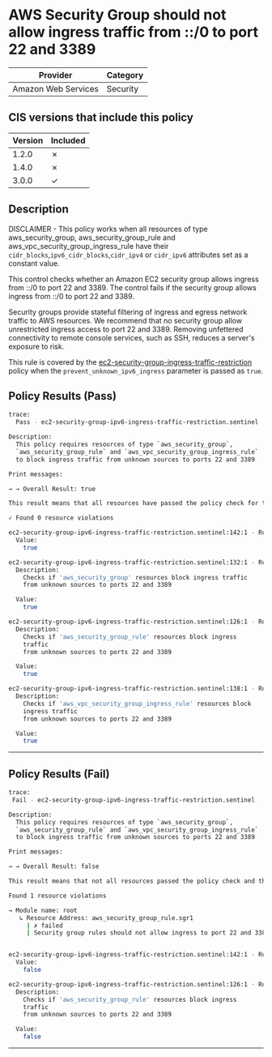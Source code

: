 # AWS Security Group should not allow ingress traffic from ::/0 to port 22 and 3389

| Provider            | Category     |
|---------------------|--------------|
| Amazon Web Services | Security     |

## CIS versions that include this policy

| Version | Included |
|---------|----------|
| 1.2.0   | &cross;  |
| 1.4.0   | &cross;  |
| 3.0.0   | &check;  |

## Description

DISCLAIMER - This policy works when all resources of type aws_security_group, aws_security_group_rule and aws_vpc_security_group_ingress_rule 
have their `cidr_blocks`,`ipv6_cidr_blocks`,`cidr_ipv4` or `cidr_ipv6`  attributes set as a constant value.

This control checks whether an Amazon EC2 security group allows ingress from ::/0 to port 22 and 3389. The control fails if the security group allows ingress from ::/0 to port 22 and 3389.

Security groups provide stateful filtering of ingress and egress network traffic to AWS resources. We recommend that no security group allow unrestricted ingress access to port 22 and 3389. Removing unfettered connectivity to remote console services, such as SSH, reduces a server's exposure to risk.

This rule is covered by the [ec2-security-group-ingress-traffic-restriction](https://github.com/hashicorp/policy-library-cis-aws-ec2-terraform/tree/main/policies/ec2-security-group-ingress-traffic-restriction-protocol.sentinel) policy when the `prevent_unknown_ipv6_ingress` parameter is passed as `true`.

## Policy Results (Pass)
```bash
trace:
  Pass - ec2-security-group-ipv6-ingress-traffic-restriction.sentinel

Description:
  This policy requires resources of type `aws_security_group`,
  `aws_security_group_rule` and `aws_vpc_security_group_ingress_rule`
  to block ingress traffic from unknown sources to ports 22 and 3389

Print messages:

→ → Overall Result: true

This result means that all resources have passed the policy check for the policy ec2-security-group-ingress-traffic-restriction.

✓ Found 0 resource violations

ec2-security-group-ipv6-ingress-traffic-restriction.sentinel:142:1 - Rule "main"
  Value:
    true

ec2-security-group-ipv6-ingress-traffic-restriction.sentinel:132:1 - Rule "is_aws_security_group_compliant"
  Description:
    Checks if 'aws_security_group' resources block ingress traffic
    from unknown sources to ports 22 and 3389

  Value:
    true

ec2-security-group-ipv6-ingress-traffic-restriction.sentinel:126:1 - Rule "is_aws_security_group_rule_compliant"
  Description:
    Checks if 'aws_security_group_rule' resources block ingress
    traffic
    from unknown sources to ports 22 and 3389

  Value:
    true

ec2-security-group-ipv6-ingress-traffic-restriction.sentinel:138:1 - Rule "is_aws_vpc_security_group_ingress_rule_compliant"
  Description:
    Checks if 'aws_vpc_security_group_ingress_rule' resources block
    ingress traffic
    from unknown sources to ports 22 and 3389

  Value:
    true
```

---

## Policy Results (Fail)
```bash
trace:
 Fail - ec2-security-group-ipv6-ingress-traffic-restriction.sentinel

Description:
  This policy requires resources of type `aws_security_group`,
  `aws_security_group_rule` and `aws_vpc_security_group_ingress_rule`
  to block ingress traffic from unknown sources to ports 22 and 3389

Print messages:

→ → Overall Result: false

This result means that not all resources passed the policy check and the protected behavior is not allowed for the policy ec2-security-group-ingress-traffic-restriction.

Found 1 resource violations

→ Module name: root
   ↳ Resource Address: aws_security_group_rule.sgr1
     | ✗ failed
     | Security group rules should not allow ingress to port 22 and 3389 from from '::/0'. Refer to https://docs.aws.amazon.com/securityhub/latest/userguide/ec2-controls.html#ec2-54 for more details.


ec2-security-group-ipv6-ingress-traffic-restriction.sentinel:142:1 - Rule "main"
  Value:
    false

ec2-security-group-ipv6-ingress-traffic-restriction.sentinel:126:1 - Rule "is_aws_security_group_rule_compliant"
  Description:
    Checks if 'aws_security_group_rule' resources block ingress
    traffic
    from unknown sources to ports 22 and 3389

  Value:
    false
```

---